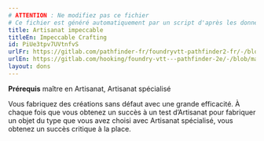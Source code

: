 ```yaml
---
# ATTENTION : Ne modifiez pas ce fichier
# Ce fichier est généré automatiquement par un script d'après les données du module Foundry VTT officiel et de sa traduction
title: Artisanat impeccable
titleEn: Impeccable Crafting
id: PiUe3tpv7UVtnfvS
urlFr: https://gitlab.com/pathfinder-fr/foundryvtt-pathfinder2-fr/-/blob/master/data/feats/PiUe3tpv7UVtnfvS.htm
urlEn: https://gitlab.com/hooking/foundry-vtt---pathfinder-2e/-/blob/master/packs/data/feats.db/impeccable-crafting.json
layout: dons
---
```

**Prérequis** maître en Artisanat, Artisanat spécialisé

Vous fabriquez des créations sans défaut avec une grande efficacité. À chaque fois que vous obtenez un succès à un test d’Artisanat pour fabriquer un objet du type que vous avez choisi avec Artisanat spécialisé, vous obtenez un succès critique à la place.
